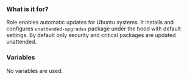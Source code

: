 ### What is it for?

Role enables automatic updates for Ubuntu systems. It installs and configures `unattended-upgrades` package under the hood with default settings. By default only security and critical packages are updated unattended.

### Variables

No variables are used.
